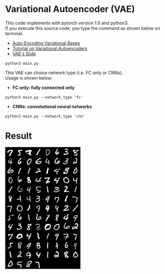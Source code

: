 # Variational Autoencoder (VAE)
This code implements with pytorch version 1.0 and python3.<br>
If you execute this source code, you type the command as shown below on terminal.

* [Auto-Encoding Variational Bayes](https://arxiv.org/pdf/1312.6114.pdf)
* [Tutorial on Variational Autoencoders](https://arxiv.org/pdf/1606.05908.pdf)
* [VAE's Slide](./Explanation_VAE_jp.pdf)

```
python3 main.py
```
This VAE can choice network type (i.e. FC only or CNNs).<br>
Usage is shown below:<br>
* **FC only: fully connected only**
```
python3 main.py --network_type 'fc'
```

* **CNNs: convolutional neural networks**
```
python3 main.py --network_type 'cnn'
```

# Result
![VAE Result](./image/samples100.jpg)
